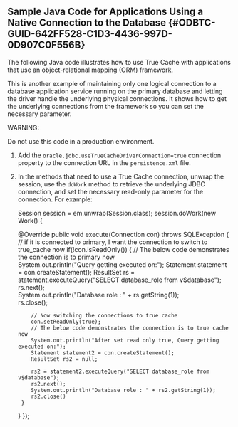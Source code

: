  

## Sample Java Code for Applications Using a Native Connection to the Database {#ODBTC-GUID-642FF528-C1D3-4436-997D-0D907C0F556B}

The following Java code illustrates how to use True Cache with applications that use an object-relational mapping (ORM) framework. 

This is another example of maintaining only one logical connection to a database application service running on the primary database and letting the driver handle the underlying physical connections. It shows how to get the underlying connections from the framework so you can set the necessary parameter.

WARNING:

Do not use this code in a production environment. 

  1. Add the `oracle.jdbc.useTrueCacheDriverConnection=true` connection property to the connection URL in the `persistence.xml` file. 

  2. In the methods that need to use a True Cache connection, unwrap the session, use the `doWork` method to retrieve the underlying JDBC connection, and set the necessary read-only parameter for the connection. For example: 
    
        Session session = em.unwrap(Session.class);
    session.doWork(new Work() {
    
       @Override
       public void execute(Connection con) throws SQLException {
          // if it is connected to primary, I want the connection to switch to true_cache now
          if(!con.isReadOnly()) {
             // The below code demonstrates the connection is to primary now        
             System.out.println("Query getting executed on:");
             Statement statement = con.createStatement();
             ResultSet rs = statement.executeQuery("SELECT database_role from v$database");
             rs.next();        
             System.out.println("Database role : " + rs.getString(1));    
             rs.close();
    
             // Now switching the connections to true cache
             con.setReadOnly(true);
             // The below code demonstrates the connection is to true cache now        
             System.out.println("After set read only true, Query getting executed on:");
             Statement statement2 = con.createStatement();
             ResultSet rs2 = null;
    
             rs2 = statement2.executeQuery("SELECT database_role from v$database");
             rs2.next();        
             System.out.println("Database role : " + rs2.getString(1));        
             rs2.close()
          }
       }
    });



